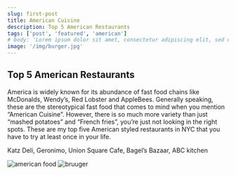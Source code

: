 ```yaml
---
slug: first-post
title: American Cuisine
description: Top 5 American Restaurants
tags: ['post', 'featured', 'american']
# body: 'Lorem ipsum dolor sit amet, consectetur adipiscing elit, sed do eiusmod tempor incididunt ut labore et dolore magna aliqua. Ut enim ad minim veniam, quis nostrud exercitation ullamco laboris nisi ut aliquip ex ea commodo consequat. Duis aute irure dolor in reprehenderit in voluptate velit esse cillum dolore eu fugiat nulla pariatur. Excepteur sint occaecat cupidatat non proident, sunt in culpa qui officia deserunt mollit anim id est laborum.'
image: '/img/burger.jpg'
---
```


## Top 5 American Restaurants

America is widely known for its abundance of fast food chains like McDonalds, Wendy’s, Red Lobster and AppleBees. Generally speaking, these are the stereotypical fast food that comes to mind when you mention “American Cuisine”. However, there is so much more variety than just “mashed potatoes” and “French fries”, you’re just not looking in the right spots. These are my top five American styled restaurants in NYC that you have to try at least once in your life.

Katz Deli,
Geronimo,
Union Square Cafe,
Bagel’s Bazaar,
ABC kitchen

![american food](/img/ameri3.jpg)
![bruuger](/img/cheesyburger.jpg)
